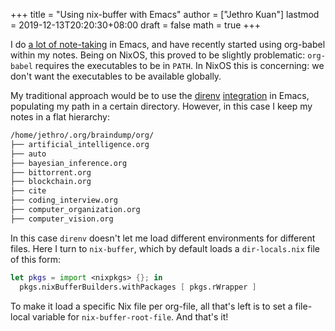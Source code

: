+++
title = "Using nix-buffer with Emacs"
author = ["Jethro Kuan"]
lastmod = 2019-12-13T20:20:30+08:00
draft = false
math = true
+++

I do [a lot of note-taking](https://braindump.jethrokuan.com/) in Emacs, and have recently started using
org-babel within my notes. Being on NixOS, this proved to be slightly
problematic: `org-babel` requires the executables to be in `PATH`. In
NixOS this is concerning: we don't want the executables to be
available globally.

My traditional approach would be to use the [direnv](https://direnv.net/) [integration](https://github.com/shosti/direnv-mode) in
Emacs, populating my path in a certain directory. However, in this
case I keep my notes in a flat hierarchy:

```org
/home/jethro/.org/braindump/org/
├── artificial_intelligence.org
├── auto
├── bayesian_inference.org
├── bittorrent.org
├── blockchain.org
├── cite
├── coding_interview.org
├── computer_organization.org
├── computer_vision.org
```

In this case `direnv` doesn't let me load different environments for
different files. Here I turn to `nix-buffer`, which by default loads a
`dir-locals.nix` file of this form:

```nix
let pkgs = import <nixpkgs> {}; in
  pkgs.nixBufferBuilders.withPackages [ pkgs.rWrapper ]
```

To make it load a specific Nix file per org-file, all that's left is
to set a file-local variable for `nix-buffer-root-file`. And that's it!
